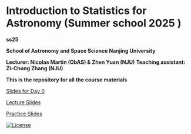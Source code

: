 # Introduction to Statistics for Astronomy (Summer school 2025 )
**ss25**




**School of Astronomy and Space Science Nanjing University**

**Lecturer: Nicolas Martin (ObAS) & Zhen Yuan (NJU)**
**Teaching assistant: Zi-Chong Zhang (NJU)**


**This is the repository for all the course materials**

[Slides for Day 0](https://docs.google.com/presentation/d/1_8-193h1xiCqrHkJoAMgC8bJPYjWfodLQFUBUVRSl6s/edit?usp=sharing) 

[Lecture Slides](https://box.nju.edu.cn/d/828bdc022c5543f782b0/)

[Practice Slides](https://docs.google.com/presentation/d/1UNhFgIWqrdKXlf9DHOkP9o73ccHlQ-8K3KG2-8Tlfso/edit?usp=sharing)



[![License](https://img.shields.io/badge/license-MIT-blue.svg)](LICENSE)